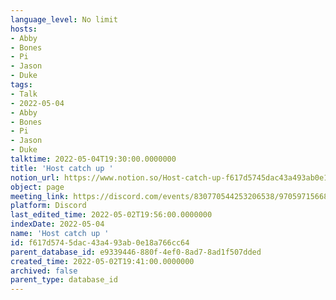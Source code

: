 ```yaml
---
language_level: No limit
hosts:
- Abby
- Bones
- Pi
- Jason
- Duke
tags:
- Talk
- 2022-05-04
- Abby
- Bones
- Pi
- Jason
- Duke
talktime: 2022-05-04T19:30:00.0000000
title: 'Host catch up '
notion_url: https://www.notion.so/Host-catch-up-f617d5745dac43a493ab0e18a766cc64
object: page
meeting_link: https://discord.com/events/830770544253206538/970597156681568276
platform: Discord
last_edited_time: 2022-05-02T19:56:00.0000000
indexDate: 2022-05-04
name: 'Host catch up '
id: f617d574-5dac-43a4-93ab-0e18a766cc64
parent_database_id: e9339446-880f-4ef0-8ad7-8ad1f507dded
created_time: 2022-05-02T19:41:00.0000000
archived: false
parent_type: database_id
---
```






